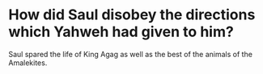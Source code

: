 # How did Saul disobey the directions which Yahweh had given to him?

Saul spared the life of King Agag as well as the best of the animals of the Amalekites.
